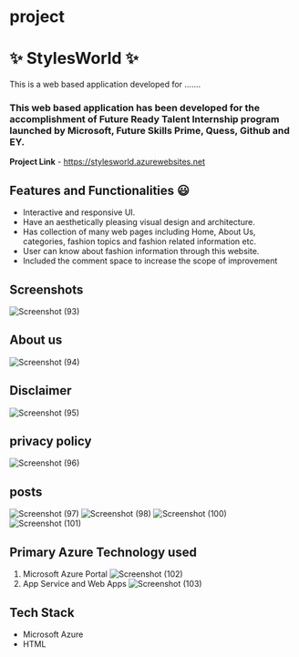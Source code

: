 # project
# ✨ StylesWorld ✨

This is a web based application developed for .......

### This web based application has been developed for the accomplishment of Future Ready Talent Internship program launched by Microsoft, Future Skills Prime, Quess, Github and EY.


**Project Link** - https://stylesworld.azurewebsites.net

## Features and Functionalities 😃

- Interactive and responsive UI.
- Have an aesthetically pleasing visual design and architecture.
- Has collection of many web pages including Home, About Us, categories, fashion topics and fashion related information etc.
- User can know about fashion information through this website.
- Included the comment space to increase the scope of improvement 

## Screenshots
![Screenshot (93)](https://user-images.githubusercontent.com/99340586/204101480-345d71cc-b4f9-4685-9080-c35a73b7a865.png)

## About us
![Screenshot (94)](https://user-images.githubusercontent.com/99340586/204101505-f9b6551e-5efb-4699-8327-85910a3bea13.png)

## Disclaimer
![Screenshot (95)](https://user-images.githubusercontent.com/99340586/204101516-1151512d-8a8b-4308-b3b4-dc4364558e83.png)

## privacy policy
![Screenshot (96)](https://user-images.githubusercontent.com/99340586/204101539-1b9f843c-25b2-4c10-8170-d7a57ee4ba13.png)

## posts
![Screenshot (97)](https://user-images.githubusercontent.com/99340586/204101553-fcdd1cd2-d12f-496d-81bc-1156b022f920.png)
![Screenshot (98)](https://user-images.githubusercontent.com/99340586/204101562-b37a3d20-43c7-4dd8-8dce-2651abd7d644.png)
![Screenshot (100)](https://user-images.githubusercontent.com/99340586/204101582-4c66b86c-23a3-42d1-870d-6d5a001eb6d9.png)
![Screenshot (101)](https://user-images.githubusercontent.com/99340586/204101622-5b3f449a-63c0-43da-ae5a-8e35cd4caf9c.png)

## Primary Azure Technology used
1. Microsoft Azure Portal
![Screenshot (102)](https://user-images.githubusercontent.com/99340586/204101681-ef36ac5b-b58f-427b-92a8-79951053c0de.png)
2. App Service and Web Apps
![Screenshot (103)](https://user-images.githubusercontent.com/99340586/204101704-956c9743-eefe-41f7-b690-f68e74919272.png)

## Tech Stack
- Microsoft Azure
- HTML
